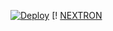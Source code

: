  [![Deploy](https://www.herokucdn.com/deploy/button.svg)](https://heroku.com/deploy?template=https://github.com/majid-nex/nextron-bot.git)
[! [NEXTRON](https://telegra.ph/file/ada158c12209658274f0d.jpg) 
